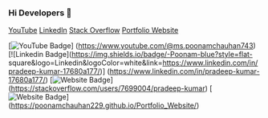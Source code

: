 ### Hi Developers 👋

[YouTube](https://www.youtube.com/@ms.poonamchauhan743)
[LinkedIn](https://www.linkedin.com/in/pradeep-kumar-17680a177/)
[Stack Overflow](https://stackoverflow.com/users/7699004/pradeep-kumar)
[Portfolio Website](https://poonamchauhan229.github.io/Portfolio_Website/)


[![YouTube Badge](https://img.shields.io/badge/YouTube-PoonamChauhan-red)]
(https://www.youtube.com/@ms.poonamchauhan743)
[![Linkedin Badge](https://img.shields.io/badge/-Poonam-blue?style=flat-
square&logo=Linkedin&logoColor=white&link=https://www.linkedin.com/in/pradeep-kumar-17680a177/)]
(https://www.linkedin.com/in/pradeep-kumar-17680a177/)
[![Website Badge](https://img.shields.io/badge/StackOverflow-Poonam-yellow)]
(https://stackoverflow.com/users/7699004/pradeep-kumar)
[![Website Badge](https://img.shields.io/badge/WebSite-Poonam-green)]
(https://poonamchauhan229.github.io/Portfolio_Website/)
<!-- ## Hi there 👋 -->

<!--
**pradeep1001/pradeep1001** is a ✨ _special_ ✨ repository because its `README.md` (this file) appears on your GitHub profile.

Here are some ideas to get you started:

- 🔭 I’m currently working on ...
- 🌱 I’m currently learning ...
- 👯 I’m looking to collaborate on ...
- 🤔 I’m looking for help with ...
- 💬 Ask me about ...
- 📫 How to reach me: ...
- 😄 Pronouns: ...
- ⚡ Fun fact: ...
-->
